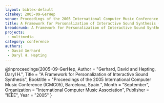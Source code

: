 ```yaml
---
layout: bibtex-default
citekey: 2005-09-GerHep
venue: Proceedings of the 2005 International Computer Music Conference  ICMC05   Barcelona  Spain 
title: A Framework for Personalization of Interactive Sound Synthesis (2005)
breadcrumb: A Framework for Personalization of Interactive Sound Synthesis (2005)
projects:
 - multimedia
category: conference
authors:
 - David Gerhard 
 - Daryl H. Hepting 
---
```

@inproceedings{2005-09-GerHep,
	Author =  "Gerhard, David and Hepting, Daryl H.",
	Title =  "A Framework for Personalization of Interactive Sound Synthesis",
	Booktitle =  "Proceedings of the 2005 International Computer Music Conference (ICMC05), Barcelona, Spain.",
	Month =  "September",
	Organization =  "International Computer Music Association",
	Publisher =  "IEEE",
	Year =  "2005"
}
